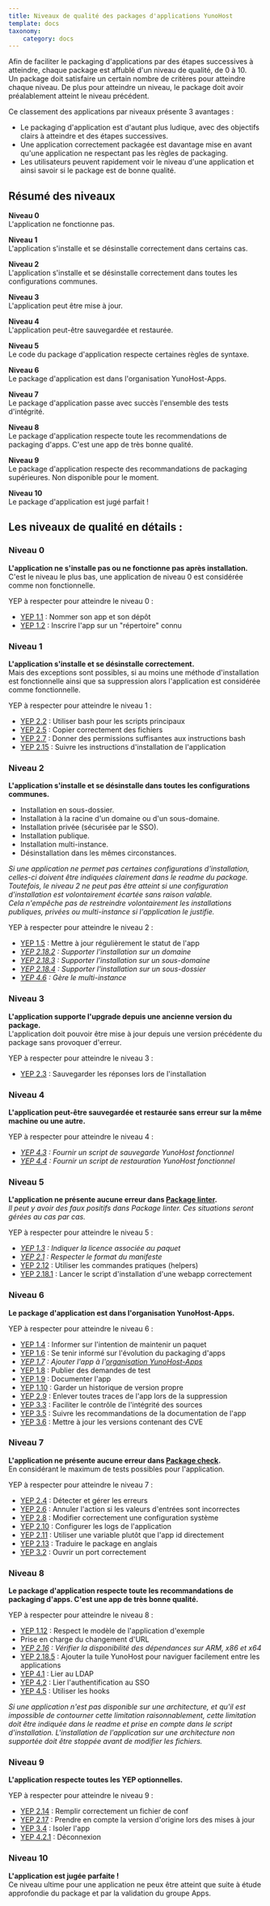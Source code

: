 ```yaml
---
title: Niveaux de qualité des packages d'applications YunoHost
template: docs
taxonomy:
    category: docs
---
```


Afin de faciliter le packaging d'applications par des étapes successives à atteindre, chaque package est affublé d'un niveau de qualité, de 0 à 10.  
Un package doit satisfaire un certain nombre de critères pour atteindre chaque niveau. De plus pour atteindre un niveau, le package doit avoir préalablement atteint le niveau précédent.

Ce classement des applications par niveaux présente 3 avantages :
- Le packaging d'application est d'autant plus ludique, avec des objectifs clairs à atteindre et des étapes successives.
- Une application correctement packagée est davantage mise en avant qu'une application ne respectant pas les règles de packaging.
- Les utilisateurs peuvent rapidement voir le niveau d'une application et ainsi savoir si le package est de bonne qualité.

## Résumé des niveaux

**Niveau 0**  
L'application ne fonctionne pas.

**Niveau 1**  
L'application s'installe et se désinstalle correctement dans certains cas.

**Niveau 2**  
L'application s'installe et se désinstalle correctement dans toutes les configurations communes.

**Niveau 3**  
L'application peut être mise à jour.

**Niveau 4**  
L'application peut-être sauvegardée et restaurée.

**Niveau 5**  
Le code du package d'application respecte certaines règles de syntaxe.

**Niveau 6**  
Le package d'application est dans l'organisation YunoHost-Apps.

**Niveau 7**  
Le package d'application passe avec succès l'ensemble des tests d'intégrité.

**Niveau 8**  
Le package d'application respecte toute les recommendations de packaging d'apps. C'est une app de très bonne qualité.

**Niveau 9**  
Le package d'application respecte des recommandations de packaging supérieures. Non disponible pour le moment.

**Niveau 10**  
Le package d'application est jugé parfait !

## Les niveaux de qualité en détails :

### Niveau 0
**L'application ne s'installe pas ou ne fonctionne pas après installation.**  
C'est le niveau le plus bas, une application de niveau 0 est considérée comme non fonctionnelle.

YEP à respecter pour atteindre le niveau 0 :
- [YEP 1.1](https://github.com/YunoHost/doc/blob/master/packaging_apps_guidelines_fr.md#yep-11---nommer-son-app-et-son-d%C3%A9pot---valid%C3%A9--manuel--notworking-) : Nommer son app et son dépôt
- [YEP 1.2](https://github.com/YunoHost/doc/blob/master/packaging_apps_guidelines_fr.md#yep-12---inscrire-lapp-sur-un-r%C3%A9pertoire-connu---valid%C3%A9--manuel--notworking-) : Inscrire l'app sur un "répertoire" connu

### Niveau 1
**L'application s'installe et se désinstalle correctement.**  
Mais des exceptions sont possibles, si au moins une méthode d'installation est fonctionnelle ainsi que sa suppression alors l'application est considérée comme fonctionnelle.

YEP à respecter pour atteindre le niveau 1 :
- [YEP 2.2](https://github.com/YunoHost/doc/blob/master/packaging_apps_guidelines_fr.md#yep-22---utiliser-bash-pour-les-scripts-principaux---valid%C3%A9--auto--working-) : Utiliser bash pour les scripts principaux
- [YEP 2.5](https://github.com/YunoHost/doc/blob/master/packaging_apps_guidelines_fr.md#yep-25---copier-correctement-des-fichiers----brouillon--manuel--working-) : Copier correctement des fichiers
- [YEP 2.7](https://github.com/YunoHost/doc/blob/master/packaging_apps_guidelines_fr.md#yep-27---donner-des-permissions-suffisantes-aux-instructions-bash----valid%C3%A9--auto--working-) : Donner des permissions suffisantes aux instructions bash
- [YEP 2.15](https://github.com/YunoHost/doc/blob/master/packaging_apps_guidelines_fr.md#yep-215---v%C3%A9rifier-les-param%C3%A8tres-saisies-par-lutilisateur----valid%C3%A9--manuel--official-) : Suivre les instructions d'installation de l'application

### Niveau 2
**L'application s'installe et se désinstalle dans toutes les configurations communes.**  

- Installation en sous-dossier.
- Installation à la racine d'un domaine ou d'un sous-domaine.
- Installation privée (sécurisée par le SSO).
- Installation publique.
- Installation multi-instance.
- Désinstallation dans les mêmes circonstances.

*Si une application ne permet pas certaines configurations d'installation, celles-ci doivent être indiquées clairement dans le readme du package. Toutefois, le niveau 2 ne peut pas être atteint si une configuration d'installation est volontairement écartée sans raison valable.*  
*Cela n'empêche pas de restreindre volontairement les installations publiques, privées ou multi-instance si l'application le justifie.*

YEP à respecter pour atteindre le niveau 2 :
- [YEP 1.5](https://github.com/YunoHost/doc/blob/master/packaging_apps_guidelines_fr.md#yep-15---mettre-%C3%A0-jour-r%C3%A9guli%C3%A8rement-le-statut-de-lapp---brouillon--manuel--working-) : Mettre à jour régulièrement le statut de l'app
- *[YEP 2.18.2](https://github.com/YunoHost/doc/blob/master/packaging_apps_guidelines_fr.md#yep-2182---supporter-linstallation-sur-un-domaine----valid%C3%A9--auto--working-) : Supporter l'installation sur un domaine*
- *[YEP 2.18.3](https://github.com/YunoHost/doc/blob/master/packaging_apps_guidelines_fr.md#yep-2183---supporter-linstallation-sur-un-sous-domaine----valid%C3%A9--auto--working-) : Supporter l'installation sur un sous-domaine*
- *[YEP 2.18.4](https://github.com/YunoHost/doc/blob/master/packaging_apps_guidelines_fr.md#yep-2184---supporter-linstallation-sur-un-sous-dossier----valid%C3%A9--auto--official-) : Supporter l'installation sur un sous-dossier*
- *[YEP 4.6](https://github.com/YunoHost/doc/blob/master/packaging_apps_guidelines_fr.md#yep-46---g%C3%A8re-le-multi-instance----valid%C3%A9--manuel--optional-) : Gère le multi-instance*

### Niveau 3
**L'application supporte l'upgrade depuis une ancienne version du package.**  
L'application doit pouvoir être mise à jour depuis une version précédente du package sans provoquer d'erreur.

YEP à respecter pour atteindre le niveau 3 :
- [YEP 2.3](https://github.com/YunoHost/doc/blob/master/packaging_apps_guidelines_fr.md#yep-23---sauvegarder-les-r%C3%A9ponses-lors-de-linstallation---valid%C3%A9--manuel--working-) : Sauvegarder les réponses lors de l'installation

### Niveau 4
**L'application peut-être sauvegardée et restaurée sans erreur sur la même machine ou une autre.**  

YEP à respecter pour atteindre le niveau 4 :
- *[YEP 4.3](https://github.com/YunoHost/doc/blob/master/packaging_apps_guidelines_fr.md#yep-43---fournir-un-script-de-sauvegarde-yunohost-fonctionnel----valid%C3%A9--auto--official-) : Fournir un script de sauvegarde YunoHost fonctionnel*
- *[YEP 4.4](https://github.com/YunoHost/doc/blob/master/packaging_apps_guidelines_fr.md#yep-44---fournir-un-script-de-restauration-yunohost-fonctionnel----valid%C3%A9--auto--official-) : Fournir un script de restauration YunoHost fonctionnel*

### Niveau 5
**L'application ne présente aucune erreur dans [Package linter](https://github.com/YunoHost/package_linter).**  
*Il peut y avoir des faux positifs dans Package linter. Ces situations seront gérées au cas par cas.*

YEP à respecter pour atteindre le niveau 5 :
- *[YEP 1.3](https://github.com/YunoHost/doc/blob/master/packaging_apps_guidelines_fr.md#yep-13---indiquer-la-licence-associ%C3%A9e-au-paquet---valid%C3%A9--auto--working-) : Indiquer la licence associée au paquet*
- *[YEP 2.1](https://github.com/YunoHost/doc/blob/master/packaging_apps_guidelines_fr.md#yep-21---respecter-le-format-du-manifeste---valid%C3%A9--auto--inprogress-) : Respecter le format du manifeste*
- [YEP 2.12](https://github.com/YunoHost/doc/blob/master/packaging_apps_guidelines_fr.md#yep-212---utiliser-les-commandes-pratiques-helpers---valid%C3%A9--auto--official-) : Utiliser les commandes pratiques (helpers)
- [YEP 2.18.1](https://github.com/YunoHost/doc/blob/master/packaging_apps_guidelines_fr.md#yep-2181---lancer-le-script-dinstallation-dune-webapp-correctement----valid%C3%A9--manuel--working-) : Lancer le script d'installation d'une webapp correctement

### Niveau 6
**Le package d'application est dans l'organisation YunoHost-Apps.**  

YEP à respecter pour atteindre le niveau 6 :
- [YEP 1.4](https://github.com/YunoHost/doc/blob/master/packaging_apps_guidelines_fr.md#yep-14---informer-sur-lintention-de-maintenir-un-paquet----brouillon--manuel--working-) : Informer sur l'intention de maintenir un paquet
- [YEP 1.6](https://github.com/YunoHost/doc/blob/master/packaging_apps_guidelines_fr.md#yep-16---se-tenir-inform%C3%A9-sur-l%C3%A9volution-du-packaging-dapps---valid%C3%A9--manuel--official-) : Se tenir informé sur l'évolution du packaging d'apps
- *[YEP 1.7](https://github.com/YunoHost/doc/blob/master/packaging_apps_guidelines_fr.md#yep-17---ajouter-lapp-%C3%A0-lorganisation-yunohost-apps---valid%C3%A9--manuel--official-) : Ajouter l'app à l'[organisation YunoHost-Apps](https://github.com/YunoHost-Apps)*
- [YEP 1.8](https://github.com/YunoHost/doc/blob/master/packaging_apps_guidelines_fr.md#yep-18---publier-des-demandes-de-test---valid%C3%A9--manuel--official-) : Publier des demandes de test
- [YEP 1.9](https://github.com/YunoHost/doc/blob/master/packaging_apps_guidelines_fr.md#yep-19---documenter-lapp---valid%C3%A9--auto--official-) : Documenter l'app
- [YEP 1.10](https://github.com/YunoHost/doc/blob/master/packaging_apps_guidelines_fr.md#yep-110---garder-un-historique-de-version-propre----brouillon--manuel--official-) : Garder un historique de version propre
- [YEP 2.9](https://github.com/YunoHost/doc/blob/master/packaging_apps_guidelines_fr.md#yep-29---enlever-toutes-traces-de-lapp-lors-de-la-suppression----brouillon--manuel--working-) : Enlever toutes traces de l'app lors de la suppression
- [YEP 3.3](https://github.com/YunoHost/doc/blob/master/packaging_apps_guidelines_fr.md#yep-33---faciliter-le-contr%C3%B4le-de-lint%C3%A9grit%C3%A9-des-sources----brouillon--manuel--official-) : Faciliter le contrôle de l'intégrité des sources
- [YEP 3.5](https://github.com/YunoHost/doc/blob/master/packaging_apps_guidelines_fr.md#yep-35---suivre-les-recommendations-de-la-documentation-de-lapp----valid%C3%A9--manuel--official-) : Suivre les recommandations de la documentation de l'app
- [YEP 3.6](https://github.com/YunoHost/doc/blob/master/packaging_apps_guidelines_fr.md#yep-36---mettre-%C3%A0-jour-les-versions-contenant-des-cve----draft--manuel--official-) : Mettre à jour les versions contenant des CVE

### Niveau 7
**L'application ne présente aucune erreur dans [Package check](https://github.com/YunoHost/package_check).**  
En considérant le maximum de tests possibles pour l'application.

YEP à respecter pour atteindre le niveau 7 :
- [YEP 2.4](https://github.com/YunoHost/doc/blob/master/packaging_apps_guidelines_fr.md#yep-24---d%C3%A9tecter-et-g%C3%A9rer-les-erreurs---brouillon--manuel--working-) : Détecter et gérer les erreurs
- [YEP 2.6](https://github.com/YunoHost/doc/blob/master/packaging_apps_guidelines_fr.md#yep-26---annuler-laction-si-les-valeurs-dentr%C3%A9es-sont-incorrectes----valid%C3%A9--manuel--working-) : Annuler l'action si les valeurs d'entrées sont incorrectes
- [YEP 2.8](https://github.com/YunoHost/doc/blob/master/packaging_apps_guidelines_fr.md#yep-28---modifier-correctement-une-configuration-syst%C3%A8me----brouillon--manuel--working-) : Modifier correctement une configuration système
- [YEP 2.10](https://github.com/YunoHost/doc/blob/master/packaging_apps_guidelines_fr.md#yep-210---configurer-les-logs-de-lapplication----brouillon--manuel--working-) : Configurer les logs de l'application
- [YEP 2.11](https://github.com/YunoHost/doc/blob/master/packaging_apps_guidelines_fr.md#yep-211---utiliser-une-variable-plut%C3%B4t-que-lapp-id-directement---valid%C3%A9--manuel--official-) : Utiliser une variable plutôt que l'app id directement
- [YEP 2.13](https://github.com/YunoHost/doc/blob/master/packaging_apps_guidelines_fr.md#yep-213---traduire-le-package-en-anglais----brouillon--manuel--official-) : Traduire le package en anglais
- [YEP 3.2](https://github.com/YunoHost/doc/blob/master/packaging_apps_guidelines_fr.md#yep-32---ouvrir-un-port-correctement----brouillon--manuel--working-) : Ouvrir un port correctement

### Niveau 8
**Le package d'application respecte toute les recommandations de packaging d'apps. C'est une app de très bonne qualité.**

YEP à respecter pour atteindre le niveau 8 :
- [YEP 1.12](https://github.com/YunoHost/doc/blob/master/packaging_apps_guidelines_fr.md#yep-112) : Respect le modèle de l'application d'exemple
- Prise en charge du changement d'URL
- *[YEP 2.16](https://github.com/YunoHost/doc/blob/master/packaging_apps_guidelines_fr.md#yep-216---v%C3%A9rifier-la-disponibilit%C3%A9-des-d%C3%A9pendances-sur-arm-x86-et-x64----valid%C3%A9--manuel--official-) : Vérifier la disponibilité des dépendances sur ARM, x86 et x64*
- [YEP 2.18.5](https://github.com/YunoHost/doc/blob/master/packaging_apps_guidelines_fr.md#yep-2185---ajouter-la-tuile-yunohost-pour-naviguer-facilement-entre-les-applications----valid%C3%A9--manuel--official-) : Ajouter la tuile YunoHost pour naviguer facilement entre les applications
- [YEP 4.1](https://github.com/YunoHost/doc/blob/master/packaging_apps_guidelines_fr.md#yep-41---lier-au-ldap----valid%C3%A9--manuel--official-) : Lier au LDAP
- [YEP 4.2](https://github.com/YunoHost/doc/blob/master/packaging_apps_guidelines_fr.md#yep-42---lier-lauthentification-au-sso----valid%C3%A9--manuel--official-) : Lier l'authentification au SSO
- [YEP 4.5](https://github.com/YunoHost/doc/blob/master/packaging_apps_guidelines_fr.md#yep-45---utiliser-les-hooks----valid%C3%A9--manuel--optional-) : Utiliser les hooks

*Si une application n'est pas disponible sur une architecture, et qu'il est impossible de contourner cette limitation raisonnablement, cette limitation doit être indiquée dans le readme et prise en compte dans le script d'installation. L'installation de l'application sur une architecture non supportée doit être stoppée avant de modifier les fichiers.*

### Niveau 9
**L'application respecte toutes les YEP optionnelles.**

YEP à respecter pour atteindre le niveau 9 :
- [YEP 2.14](https://github.com/YunoHost/doc/blob/master/packaging_apps_guidelines_fr.md#yep-214---remplir-correctement-un-fichier-de-conf----brouillon--manuel--official-) : Remplir correctement un fichier de conf
- [YEP 2.17](https://github.com/YunoHost/doc/blob/master/packaging_apps_guidelines_fr.md#yep-217---prendre-en-compte-la-version-dorigine-lors-des-mises-%C3%A0-jour----valid%C3%A9--manuel--official-) : Prendre en compte la version d'origine lors des mises à jour
- [YEP 3.4](https://github.com/YunoHost/doc/blob/master/packaging_apps_guidelines_fr.md#yep-34---isoler-lapp----brouillon--manuel--official-) : Isoler l'app
- [YEP 4.2.1](https://github.com/YunoHost/doc/blob/master/packaging_apps_guidelines_fr.md#yep-421---d%C3%A9connexion----valid%C3%A9--manuel--official-) : Déconnexion

### Niveau 10
**L'application est jugée parfaite !**  
Ce niveau ultime pour une application ne peux être atteint que suite à étude approfondie du package et par la validation du groupe Apps.
